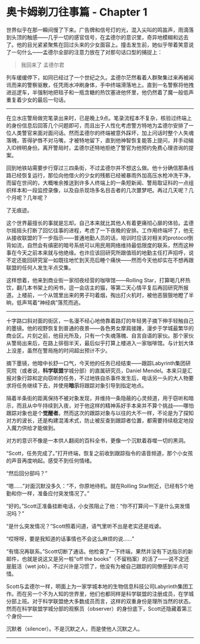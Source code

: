 # 奥卡姆剃刀往事篇 - Chapter 1

世界似乎在那一瞬间慢了下来。广告牌和信号灯的光，混入尖叫的鸣笛声，雨滴落到头顶的触感——几乎一切的感官信号，在孟德尔的意识里，奇异地模糊和远去了。他的目光紧紧聚焦在回过头来的少女面容上。撞击发生前，她似乎带着笑意说了一句什么——孟德尔全部的注意力放在了对那句话口型的捕捉上：

> 我回来了 孟德尔君

列车缓缓停下，如同已经过了一个世纪之久。孟德尔茫然看着人群聚集过来再被闻讯而来的警察驱散，任凭雨水冲刷身体，手中终端滑落地上。直到一名警察将他拽进巡逻车，半强制地把毯子和一瓶含糖的热饮塞进他怀里，他仍然着了魔一般低声重复着少女的最后一句话。

--------

在立水庄警局做完笔录出来时，已是晚上9点。笔录流程本不复杂，核验过终端上的身份信息后回答几个问题即可，而且出于人性化考虑警方特地为孟德尔安排了一位人类警官来面对面问话。然而孟德尔的终端被意外踩坏，加上问话时整个人失魂落魄，答得驴唇不对马嘴，才被特地留下，直到他神智恢复能答上提问，并手动输入ID辨明身份。离开警局时，孟德尔还特地拒绝了警官为他预约免费心理咨询的提案。

回到地铁站需要步行穿过三四条街，不过孟德尔并不想这么做。他十分确信那条线路已经恢复运行，那位向他借火的少女的残骸已经被暴雨外加高压水枪冲洗干净，而留在世间的，大概唯余推送到许多人终端上的一条短新闻、警局取证科的一点组织样本和一段监控录像，以及自杀现场多名目击者的几次噩梦吧。再过几天呢？几个月呢？几年呢？

了无痕迹。

这个世界最擅长的事就是忘却。自己本来就比其他人有着更痛彻心扉的体验。孟德尔摇摇头打断了回忆往事的进程，考虑了一下夜晚的安排。工作用终端坏了，他无从接收联盟的下一步指示——普通地勤人员的话，培训时应该对相关的protocol倒背如流，自然会有缜密的暗号系统可以用民用网络维持最低限度的联系，然而这种事在今天之前本来就与他绝缘。也许应该回研究所跟值班的地勤主任打声招呼，说不定还能回研究室一如既往地忙到天亮后睡个痛快——然而今天他却实在不想再跟联盟的任何人发生半点交集。

这样想着，他来到商业街一家彻夜经营的咖啡馆——Rolling Star，打算喝几杯热饮，翻几本书架上的闲书，逗一会店主的猫，等第二天心情平复后再回研究所报道。上楼前，一个从馆里出来的男子叼着烟，掏出打火机时，被他恶狠狠地瞪了半晌，低声骂着“神经病”落荒而逃。

--------

十字路口斜对面的街区，一名漫不经心地倚靠着路灯的年轻男子摘下伸手轻触自己的墨镜。他的视野恢复到普通的夜景——各色男女摩肩接踵，漫步于学城最繁华的商业区。片刻之前，他目光所及，只有一个失魂落魄、自言自语的家伙。那个家伙从警局出来后，在路上徘徊半天，最后似乎打算上楼进入一家咖啡馆。与计划大体上没差，虽然在警局拖的时间超出预计不少。

摘下墨镜，他暗中长舒一口气，今天他的任务已经结束——跟踪Labyrinth集团研究院（或者说，**科学联盟**学城分部）的直属研究员，Daniel Mendel。本来只是汇报对象行踪和定向窃听的任务，不过地铁自杀事件发生后，电话另一头的大人物要求将任务继续下去，并使用**暗示**将跟踪对象引导到指定地点。

隔着半条街的距离保持不被对象发现，并维持一条隐蔽的心灵频道，用于窃听和暗示，而且从中午持续到入夜，对于他这样的精神系好手本来并不算个挑战——哪怕跟踪对象也是个**觉醒者**。然而这次的跟踪对象与以往的大不一样，不论是为了探知对方的波长，还是构建混淆术式，防止被反查到跟踪者位置，都需要持续稳定地投入魔力供给才能做到。

对方的意识不像是一本供人翻阅的百科全书，更像一个沉默着吞噬一切的黑洞。

“Scott，任务完成了。”打开终端，恢复之前收到跟踪指令的语音频道，那个小女孩的声音再度响起。感受不到任何情绪。

“然后回分部吗？”

“嗯……”对面沉默没多久：“不，你原地待机。就在Rolling Star附近，已经有5个地勤和你一样，准备应付突发情况了。”

“好的。”Scott正准备挂断电话，小女孩阻止了他：“你不打算问一下是什么突发情况吗？”

“是什么突发情况？”Scott照着问道，语气里听不出是老实还是戏谑。

“哎呀呀，要是我知道的话事情也不会这么麻烦的说……”

“有情况再联系。”Scott切断了通话。他检查了一下终端，果然并没有下达指示的新邮件，也就是说这又是另一桩“off the books”（不留档案）的活了——说不定还是脏活（wet job）。不过兴许是习惯了，他没有为被自己跟踪的同僚感到半点可惜。

Scott与孟德尔一样，明面上为一家学城本地的生物信息科技公司Labyrinth集团工作。而在另一个不为人知的世界里，他们也都同样是科学联盟的注册成员，在学城分部上班。对于科学联盟绝大多数成员而言，这样的双重身份是理所当然的状态。然而在科学联盟学城分部的观察员（observer）的身份底下，Scott还隐藏着第三个身份——

沉默者（silencer）。不是沉默之人，而是使他人沉默之人。

--------
